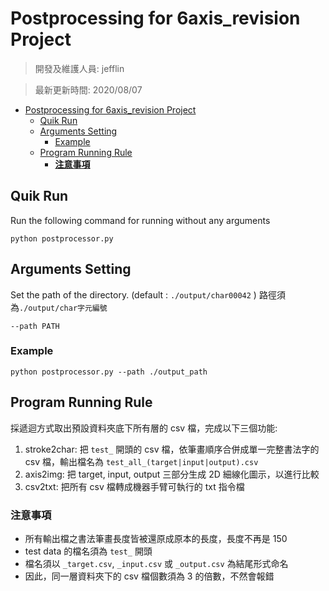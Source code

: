 # Postprocessing for 6axis_revision Project
> 開發及維護人員: jefflin

> 最新更新時間: 2020/08/07

- [Postprocessing for 6axis_revision Project](#postprocessing-for-6axis_revision-project)
	- [Quik Run](#quik-run)
	- [Arguments Setting](#arguments-setting)
		- [Example](#example)
	- [Program Running Rule](#program-running-rule)
		- [**注意事項**](#注意事項)

## Quik Run
Run the following command for running without any arguments
```
python postprocessor.py
```

## Arguments Setting
Set the path of the directory. (default : `./output/char00042` )
路徑須為`./output/char字元編號`
```
--path PATH
```
### Example
```
python postprocessor.py --path ./output_path
```

## Program Running Rule
採遞迴方式取出預設資料夾底下所有層的 csv 檔，完成以下三個功能:
1. stroke2char: 把 `test_` 開頭的 csv 檔，依筆畫順序合併成單一完整書法字的 csv 檔，輸出檔名為 `test_all_(target|input|output).csv`
2. axis2img: 把 target, input, output 三部分生成 2D 細線化圖示，以進行比較
3. csv2txt: 把所有 csv 檔轉成機器手臂可執行的 txt 指令檔

### **注意事項**
- 所有輸出檔之書法筆畫長度皆被還原成原本的長度，長度不再是 150
- test data 的檔名須為 `test_` 開頭
- 檔名須以 `_target.csv`, `_input.csv` 或 `_output.csv` 為結尾形式命名
- 因此，同一層資料夾下的 csv 檔個數須為 3 的倍數，不然會報錯